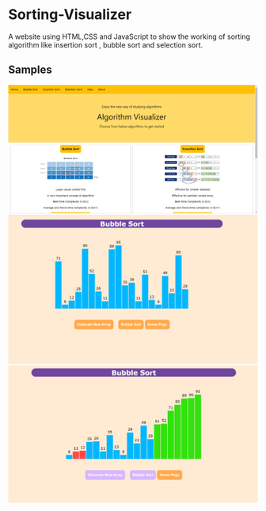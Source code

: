 # Sorting-Visualizer
A website using HTML,CSS and JavaScript to show the working of sorting algorithm like insertion sort , bubble sort and selection sort.

## Samples
![sample1](https://github.com/anandamit07/Sorting-Visualizer/blob/master/images/sample1.png)
![sample2](https://github.com/anandamit07/Sorting-Visualizer/blob/master/images/sample2.png)
![sample3](https://github.com/anandamit07/Sorting-Visualizer/blob/master/images/sample3.png)
